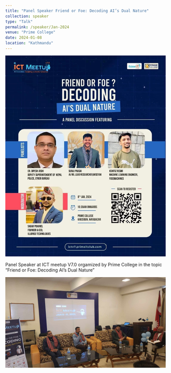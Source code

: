```yaml
---
title: "Panel Speaker Friend or Foe: Decoding AI’s Dual Nature"
collection: speaker
type: "Talk"
permalink: /speaker/Jan-2024
venue: "Prime College"
date: 2024-01-08
location: "Kathmandu"
---
```


<img src="../images/prime-talk-1.jpeg">

Panel Speaker at ICT meetup V7.0 orgamized by Prime College in the topic “Friend or Foe: Decoding AI’s Dual Nature” 

<img src="../images/prime-2.jpeg">

